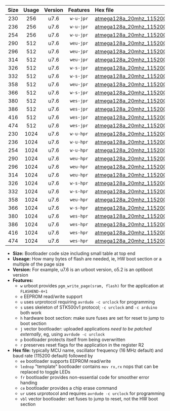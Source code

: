 |Size|Usage|Version|Features|Hex file|
|:-:|:-:|:-:|:-:|:--|
|230|256|u7.6|`w-u-jpr`|[atmega128a_20mhz_115200bps_ur_vbl.hex](https://raw.githubusercontent.com/stefanrueger/urboot/main//atmega128a_20mhz_115200bps_ur_vbl.hex)|
|236|256|u7.6|`w-u-jpr`|[atmega128a_20mhz_115200bps_lednop_ur_vbl.hex](https://raw.githubusercontent.com/stefanrueger/urboot/main//atmega128a_20mhz_115200bps_lednop_ur_vbl.hex)|
|254|256|u7.6|`w-u-jpr`|[atmega128a_20mhz_115200bps_lednop_fr_ur_vbl.hex](https://raw.githubusercontent.com/stefanrueger/urboot/main//atmega128a_20mhz_115200bps_lednop_fr_ur_vbl.hex)|
|290|512|u7.6|`weu-jpr`|[atmega128a_20mhz_115200bps_ee_ur_vbl.hex](https://raw.githubusercontent.com/stefanrueger/urboot/main//atmega128a_20mhz_115200bps_ee_ur_vbl.hex)|
|296|512|u7.6|`weu-jpr`|[atmega128a_20mhz_115200bps_ee_lednop_ur_vbl.hex](https://raw.githubusercontent.com/stefanrueger/urboot/main//atmega128a_20mhz_115200bps_ee_lednop_ur_vbl.hex)|
|314|512|u7.6|`weu-jpr`|[atmega128a_20mhz_115200bps_ee_lednop_fr_ur_vbl.hex](https://raw.githubusercontent.com/stefanrueger/urboot/main//atmega128a_20mhz_115200bps_ee_lednop_fr_ur_vbl.hex)|
|326|512|u7.6|`w-s-jpr`|[atmega128a_20mhz_115200bps_vbl.hex](https://raw.githubusercontent.com/stefanrueger/urboot/main//atmega128a_20mhz_115200bps_vbl.hex)|
|332|512|u7.6|`w-s-jpr`|[atmega128a_20mhz_115200bps_lednop_vbl.hex](https://raw.githubusercontent.com/stefanrueger/urboot/main//atmega128a_20mhz_115200bps_lednop_vbl.hex)|
|358|512|u7.6|`weu-jpr`|[atmega128a_20mhz_115200bps_ee_lednop_fr_ce_ur_vbl.hex](https://raw.githubusercontent.com/stefanrueger/urboot/main//atmega128a_20mhz_115200bps_ee_lednop_fr_ce_ur_vbl.hex)|
|366|512|u7.6|`w-s-jpr`|[atmega128a_20mhz_115200bps_lednop_fr_vbl.hex](https://raw.githubusercontent.com/stefanrueger/urboot/main//atmega128a_20mhz_115200bps_lednop_fr_vbl.hex)|
|380|512|u7.6|`wes-jpr`|[atmega128a_20mhz_115200bps_ee_vbl.hex](https://raw.githubusercontent.com/stefanrueger/urboot/main//atmega128a_20mhz_115200bps_ee_vbl.hex)|
|386|512|u7.6|`wes-jpr`|[atmega128a_20mhz_115200bps_ee_lednop_vbl.hex](https://raw.githubusercontent.com/stefanrueger/urboot/main//atmega128a_20mhz_115200bps_ee_lednop_vbl.hex)|
|416|512|u7.6|`wes-jpr`|[atmega128a_20mhz_115200bps_ee_lednop_fr_vbl.hex](https://raw.githubusercontent.com/stefanrueger/urboot/main//atmega128a_20mhz_115200bps_ee_lednop_fr_vbl.hex)|
|474|512|u7.6|`wes-jpr`|[atmega128a_20mhz_115200bps_ee_lednop_fr_ce_vbl.hex](https://raw.githubusercontent.com/stefanrueger/urboot/main//atmega128a_20mhz_115200bps_ee_lednop_fr_ce_vbl.hex)|
|230|1024|u7.6|`w-u-hpr`|[atmega128a_20mhz_115200bps_ur.hex](https://raw.githubusercontent.com/stefanrueger/urboot/main//atmega128a_20mhz_115200bps_ur.hex)|
|236|1024|u7.6|`w-u-hpr`|[atmega128a_20mhz_115200bps_lednop_ur.hex](https://raw.githubusercontent.com/stefanrueger/urboot/main//atmega128a_20mhz_115200bps_lednop_ur.hex)|
|254|1024|u7.6|`w-u-hpr`|[atmega128a_20mhz_115200bps_lednop_fr_ur.hex](https://raw.githubusercontent.com/stefanrueger/urboot/main//atmega128a_20mhz_115200bps_lednop_fr_ur.hex)|
|290|1024|u7.6|`weu-hpr`|[atmega128a_20mhz_115200bps_ee_ur.hex](https://raw.githubusercontent.com/stefanrueger/urboot/main//atmega128a_20mhz_115200bps_ee_ur.hex)|
|296|1024|u7.6|`weu-hpr`|[atmega128a_20mhz_115200bps_ee_lednop_ur.hex](https://raw.githubusercontent.com/stefanrueger/urboot/main//atmega128a_20mhz_115200bps_ee_lednop_ur.hex)|
|314|1024|u7.6|`weu-hpr`|[atmega128a_20mhz_115200bps_ee_lednop_fr_ur.hex](https://raw.githubusercontent.com/stefanrueger/urboot/main//atmega128a_20mhz_115200bps_ee_lednop_fr_ur.hex)|
|326|1024|u7.6|`w-s-hpr`|[atmega128a_20mhz_115200bps.hex](https://raw.githubusercontent.com/stefanrueger/urboot/main//atmega128a_20mhz_115200bps.hex)|
|332|1024|u7.6|`w-s-hpr`|[atmega128a_20mhz_115200bps_lednop.hex](https://raw.githubusercontent.com/stefanrueger/urboot/main//atmega128a_20mhz_115200bps_lednop.hex)|
|358|1024|u7.6|`weu-hpr`|[atmega128a_20mhz_115200bps_ee_lednop_fr_ce_ur.hex](https://raw.githubusercontent.com/stefanrueger/urboot/main//atmega128a_20mhz_115200bps_ee_lednop_fr_ce_ur.hex)|
|366|1024|u7.6|`w-s-hpr`|[atmega128a_20mhz_115200bps_lednop_fr.hex](https://raw.githubusercontent.com/stefanrueger/urboot/main//atmega128a_20mhz_115200bps_lednop_fr.hex)|
|380|1024|u7.6|`wes-hpr`|[atmega128a_20mhz_115200bps_ee.hex](https://raw.githubusercontent.com/stefanrueger/urboot/main//atmega128a_20mhz_115200bps_ee.hex)|
|386|1024|u7.6|`wes-hpr`|[atmega128a_20mhz_115200bps_ee_lednop.hex](https://raw.githubusercontent.com/stefanrueger/urboot/main//atmega128a_20mhz_115200bps_ee_lednop.hex)|
|416|1024|u7.6|`wes-hpr`|[atmega128a_20mhz_115200bps_ee_lednop_fr.hex](https://raw.githubusercontent.com/stefanrueger/urboot/main//atmega128a_20mhz_115200bps_ee_lednop_fr.hex)|
|474|1024|u7.6|`wes-hpr`|[atmega128a_20mhz_115200bps_ee_lednop_fr_ce.hex](https://raw.githubusercontent.com/stefanrueger/urboot/main//atmega128a_20mhz_115200bps_ee_lednop_fr_ce.hex)|

- **Size:** Bootloader code size including small table at top end
- **Useage:** How many bytes of flash are needed, ie, HW boot section or a multiple of the page size
- **Version:** For example, u7.6 is an urboot version, o5.2 is an optiboot version
- **Features:**
  + `w` urboot provides `pgm_write_page(sram, flash)` for the application at `FLASHEND-4+1`
  + `e` EEPROM read/write support
  + `u` uses urprotocol requiring `avrdude -c urclock` for programming
  + `s` uses skeleton of STK500v1 protocol; `-c urclock` and `-c arduino` both work
  + `h` hardware boot section: make sure fuses are set for reset to jump to boot section
  + `j` vector bootloader: uploaded applications *need to be patched externally*, eg, using `avrdude -c urclock`
  + `p` bootloader protects itself from being overwritten
  + `r` preserves reset flags for the application in the register R2
- **Hex file:** typically MCU name, oscillator frequency (16 MHz default) and baud rate (115200 default) followed by
  + `ee` bootloader supports EEPROM read/write
  + `lednop` "template" bootloader contains `mov rx,rx` nops that can be replaced to toggle LEDs
  + `fr` bootloader provides non-essential code for smoother error handing
  + `ce` bootloader provides a chip erase command
  + `ur` uses urprotocol and requires `avrdude -c urclock` for programming
  + `vbl` vector bootloader: set fuses to jump to reset, not the HW boot section
